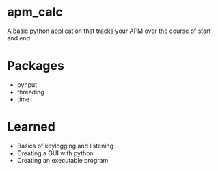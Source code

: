 # apm_calc
A basic python application that tracks your APM over the course of start and end

# Packages
- pynput
- threading
- time

# Learned
- Basics of keylogging and listening
- Creating a GUI with python
- Creating an executable program
